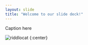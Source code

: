 ```yaml
---
layout: slide
title: "Welcome to our slide deck!"
---
```


Caption here

![riddlocat](https://octodex.github.com/images/riddlocat.png)
{:center}
